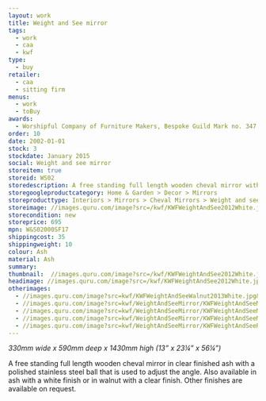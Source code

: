 ```yaml
---
layout: work
title: Weight and See mirror
tags:
  - work
  - caa
  - kwf
type:
  - buy
retailer:
  - caa
  - sitting firm
menus:
  - work
  - toBuy
awards:
  - Worshipful Company of Furniture Makers, Bespoke Guild Mark no. 347
order: 10
date: 2002-01-01
stock: 3
stockdate: January 2015
social: Weight and see mirror
storeitem: true
storeid: WS02
storedescription: A free standing full length wooden cheval mirror with a polished stainless steel ball that is used to adjust the angle
storegoogleproductcategory: Home & Garden > Decor > Mirrors
storeproducttype: Interiors > Mirrors > Cheval Mirrors > Weight and see
storeimage: //images.quru.com/image?src=/kwf/KWFWeightAndSee2012White.jpg&height=350&left=0.2267&top=0.0333&right=0.853&bottom=0.967&strip=1
storecondition: new
storeprice: 695
mpn: W&S02000SF17
shippingcost: 35
shippingweight: 10
colour: Ash
material: Ash
summary:
thumbnail:  //images.quru.com/image?src=/kwf/KWFWeightAndSee2012White.jpg&width=175&height=175&fill=%23ffffff&left=0.2267&top=0.0333&right=0.853&bottom=0.967&strip=1
headimage: //images.quru.com/image?src=/kwf/KWFWeightAndSee2012White.jpg&height=350&left=0.2267&top=0.0333&right=0.853&bottom=0.967&strip=1
otherimages:
  - //images.quru.com/image?src=kwf/KWFWeightAndSeeWalnut2013White.jpg&height=175&width=175&fill=auto&strip=1
  - //images.quru.com/image?src=kwf/WeightAndSeeMirror/KWFWeightAndSeeMirrorThreeAshBlueRed.jpg
  - //images.quru.com/image?src=kwf/WeightAndSeeMirror/KWFWeightAndSeeMirrorBackAndFrontTwiceBueAndRed.jpg
  - //images.quru.com/image?src=kwf/WeightAndSeeMirror/KWFWeightAndSeeMirrorBlueStripe.jpg
  - //images.quru.com/image?src=kwf/WeightAndSeeMirror/KWFWeightAndSeeRed.jpg
---
```

*330mm wide x 590mm deep x 1430mm high*
*(13” x 23&frac14;” x 56&frac14;”)*

A free standing full length wooden cheval mirror in clear finished ash with a polished stainless steel ball that is used to adjust the angle.
Also available in ash with a white finish or in walnut with a clear finish. Other finishes are available on request.
